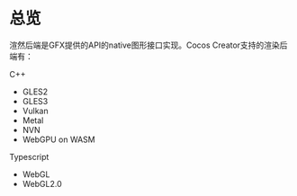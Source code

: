 # 总览
渲然后端是GFX提供的API的native图形接口实现。Cocos Creator支持的渲染后端有：

C++
* GLES2
* GLES3
* Vulkan
* Metal
* NVN
* WebGPU on WASM

Typescript
* WebGL
* WebGL2.0
